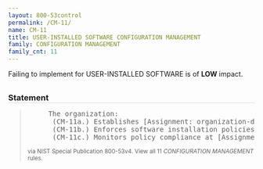 ```yaml
---
layout: 800-53control
permalink: /CM-11/
name: CM-11
title: USER-INSTALLED SOFTWARE CONFIGURATION MANAGEMENT
family: CONFIGURATION MANAGEMENT
family_cnt: 11
---
```

<p class="text-info">Failing to implement for USER-INSTALLED SOFTWARE is of <b>LOW</b> impact.</p>

<h3 style="border-bottom:1px solid #ddd;margin:30px 0 8px 0;">Statement</h3>
<blockquote>
<pre>     The organization: 
      (CM-11a.) Establishes [Assignment: organization-defined policies] governing the installation of software by users; 
      (CM-11b.) Enforces software installation policies through [Assignment: organization-defined methods]; and 
      (CM-11c.) Monitors policy compliance at [Assignment: organization-defined frequency]. 
</pre>
<p><small>via NIST Special Publication 800-53v4. View all 11 <i>CONFIGURATION MANAGEMENT</i> rules. <a href="/cce/ssg/group/$Group_id"><span class="glyphicon glyphicon-link"></span></a> </small></p>
</blockquote>

